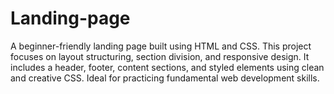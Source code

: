 # Landing-page
A beginner-friendly landing page built using HTML and CSS. This project focuses on layout structuring, section division, and responsive design. It includes a header, footer, content sections, and styled elements using clean and creative CSS. Ideal for practicing fundamental web development skills.

